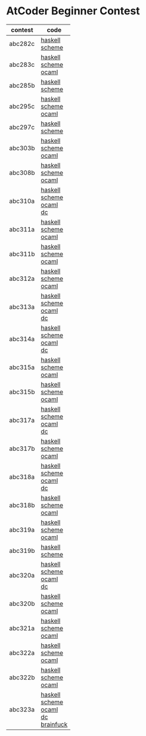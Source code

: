 # AtCoder Beginner Contest

|contest|code|
|-------|----|
|abc282c|[haskell](/abc282c/abc282c.hs)<br>[scheme](/abc282c/abc282c.scm)|
|abc283c|[haskell](/abc283c/abc283c.hs)<br>[scheme](/abc283c/abc283c.scm)<br>[ocaml](/abc283c/abc283c.ml)|
|abc285b|[haskell](/abc285b/abc285b.hs)<br>[scheme](/abc285b/abc285b.scm)|
|abc295c|[haskell](/abc295c/abc295c.hs)<br>[scheme](/abc295c/abc295c.scm)<br>[ocaml](/abc295c/abc295c.ml)|
|abc297c|[haskell](/abc297c/abc297c.hs)<br>[scheme](/abc297c/abc297c.scm)|
|abc303b|[haskell](/abc303b/abc303b.hs)<br>[scheme](/abc303b/abc303b.scm)<br>[ocaml](/abc303b/abc303b.ml)|
|abc308b|[haskell](/abc308b/abc308b.hs)<br>[scheme](/abc308b/abc308b.scm)<br>[ocaml](/abc308b/abc308b.ml)|
|abc310a|[haskell](/abc310a/abc310a.hs)<br>[scheme](/abc310a/abc310a.scm)<br>[ocaml](/abc310a/abc310a.ml)<br>[dc](/abc310a/abc310a.dc)|
|abc311a|[haskell](/abc311a/abc311a.hs)<br>[scheme](/abc311a/abc311a.scm)<br>[ocaml](/abc311a/abc311a.ml)|
|abc311b|[haskell](/abc311b/abc311b.hs)<br>[scheme](/abc311b/abc311b.scm)<br>[ocaml](/abc311b/abc311b.ml)|
|abc312a|[haskell](/abc312a/abc312a.hs)<br>[scheme](/abc312a/abc312a.scm)<br>[ocaml](/abc312a/abc312a.ml)|
|abc313a|[haskell](/abc313a/abc313a.hs)<br>[scheme](/abc313a/abc313a.scm)<br>[ocaml](/abc313a/abc313a.ml)<br>[dc](/abc313a/abc313a.dc)|
|abc314a|[haskell](/abc314a/abc314a.hs)<br>[scheme](/abc314a/abc314a.scm)<br>[ocaml](/abc314a/abc314a.ml)<br>[dc](/abc314a/abc314a.dc)|
|abc315a|[haskell](/abc315a/abc315a.hs)<br>[scheme](/abc315a/abc315a.scm)<br>[ocaml](/abc315a/abc315a.ml)|
|abc315b|[haskell](/abc315b/abc315b.hs)<br>[scheme](/abc315b/abc315b.scm)<br>[ocaml](/abc315b/abc315b.ml)|
|abc317a|[haskell](/abc317a/abc317a.hs)<br>[scheme](/abc317a/abc317a.scm)<br>[ocaml](/abc317a/abc317a.ml)<br>[dc](/abc317a/abc317a.dc)|
|abc317b|[haskell](/abc317b/abc317b.hs)<br>[scheme](/abc317b/abc317b.scm)<br>[ocaml](/abc317b/abc317b.ml)|
|abc318a|[haskell](/abc318a/abc318a.hs)<br>[scheme](/abc318a/abc318a.scm)<br>[ocaml](/abc318a/abc318a.ml)<br>[dc](/abc318a/abc318a.dc)|
|abc318b|[haskell](/abc318b/abc318b.hs)<br>[scheme](/abc318b/abc318b.scm)<br>[ocaml](/abc318b/abc318b.ml)|
|abc319a|[haskell](/abc319a/abc319a.hs)<br>[scheme](/abc319a/abc319a.scm)<br>[ocaml](/abc319a/abc319a.ml)|
|abc319b|[haskell](/abc319b/abc319b.hs)<br>[scheme](/abc319b/abc319b.scm)|
|abc320a|[haskell](/abc320a/abc320a.hs)<br>[scheme](/abc320a/abc320a.scm)<br>[ocaml](/abc320a/abc320a.ml)<br>[dc](/abc320a/abc320a.dc)|
|abc320b|[haskell](/abc320b/abc320b.hs)<br>[scheme](/abc320b/abc320b.scm)<br>[ocaml](/abc320b/abc320b.ml)|
|abc321a|[haskell](/abc321a/abc321a.hs)<br>[scheme](/abc321a/abc321a.scm)<br>[ocaml](/abc321a/abc321a.ml)|
|abc322a|[haskell](/abc322a/abc322a.hs)<br>[scheme](/abc322a/abc322a.scm)<br>[ocaml](/abc322a/abc322a.ml)|
|abc322b|[haskell](/abc322b/abc322b.hs)<br>[scheme](/abc322b/abc322b.scm)<br>[ocaml](/abc322b/abc322b.ml)|
|abc323a|[haskell](/abc323a/abc323a.hs)<br>[scheme](/abc323a/abc323a.scm)<br>[ocaml](/abc323a/abc323a.ml)<br>[dc](/abc323a/abc323a.dc)<br>[brainfuck](/abc323a/abc323a.bf)|
